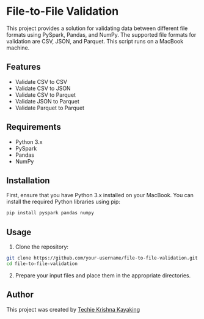 # File-to-File Validation

This project provides a solution for validating data between different file formats using PySpark, Pandas, and NumPy. The supported file formats for validation are CSV, JSON, and Parquet. This script runs on a MacBook machine.

## Features

- Validate CSV to CSV
- Validate CSV to JSON
- Validate CSV to Parquet
- Validate JSON to Parquet
- Validate Parquet to Parquet

## Requirements

- Python 3.x
- PySpark
- Pandas
- NumPy

## Installation

First, ensure that you have Python 3.x installed on your MacBook. You can install the required Python libraries using pip:

```sh
pip install pyspark pandas numpy
```

## Usage

1. Clone the repository:

```sh
git clone https://github.com/your-username/file-to-file-validation.git
cd file-to-file-validation
```

2. Prepare your input files and place them in the appropriate directories.

## Author

This project was created by [Techie Krishna Kayaking](https://github.com/techie-krishna-kayaking)
